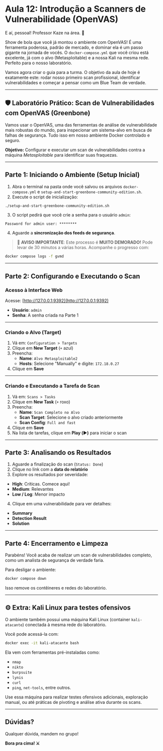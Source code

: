 # Aula 12: Introdução a Scanners de Vulnerabilidade (OpenVAS)

E aí, pessoal! Professor Kaze na área. 🥷

Show de bola que você já montou o ambiente com OpenVAS! É uma ferramenta poderosa, padrão de mercado, e dominar ela é um passo gigante na jornada de vocês. O `docker-compose.yml` que você criou está excelente, já com o alvo (Metasploitable) e a nossa Kali na mesma rede. Perfeito para o nosso laboratório.

Vamos agora criar o guia para a turma. O objetivo da aula de hoje é exatamente este: rodar nosso primeiro scan profissional, identificar vulnerabilidades e começar a pensar como um Blue Team de verdade.

---

## 🛡️ Laboratório Prático: Scan de Vulnerabilidades com OpenVAS (Greenbone)

Vamos usar o OpenVAS, uma das ferramentas de análise de vulnerabilidade mais robustas do mundo, para inspecionar um sistema-alvo em busca de falhas de segurança. Tudo isso em nosso ambiente Docker controlado e seguro.

**Objetivo:** Configurar e executar um scan de vulnerabilidades contra a máquina *Metasploitable* para identificar suas fraquezas.

---

## Parte 1: Iniciando o Ambiente (Setup Inicial)

1. Abra o terminal na pasta onde você salvou os arquivos `docker-compose.yml` e `setup-and-start-greenbone-community-edition.sh`.
2. Execute o script de inicialização:

```bash
./setup-and-start-greenbone-community-edition.sh
```

3. O script pedirá que você crie a senha para o usuário `admin`:

```plaintext
Password for admin user: ********
```

4. Aguarde a **sincronização dos feeds de segurança**.

> 🚨 **AVISO IMPORTANTE**: Este processo é **MUITO DEMORADO!** Pode levar de 30 minutos a várias horas. Acompanhe o progresso com:

```bash
docker compose logs -f gvmd
```

---

## Parte 2: Configurando e Executando o Scan

### Acesso à Interface Web

Acesse: [http://127.0.0.1:9392](http://127.0.0.1:9392)

- **Usuário**: `admin`
- **Senha**: A senha criada na Parte 1

---

### Criando o Alvo (Target)

1. Vá em: `Configuration > Targets`
2. Clique em **New Target** (`+` azul)
3. Preencha:
   - **Name**: `Alvo Metasploitable2`
   - **Hosts**: Selecione "Manually" e digite: `172.18.0.27`
4. Clique em **Save**

---

### Criando e Executando a Tarefa de Scan

1. Vá em: `Scans > Tasks`
2. Clique em **New Task** (`+` roxo)
3. Preencha:
   - **Name**: `Scan Completo no Alvo`
   - **Scan Target**: Selecione o alvo criado anteriormente
   - **Scan Config**: `Full and fast`
4. Clique em **Save**
5. Na lista de tarefas, clique em **Play (▶️)** para iniciar o scan

---

## Parte 3: Analisando os Resultados

1. Aguarde a finalização do scan (`Status: Done`)
2. Clique no link com a **data do relatório**
3. Explore os resultados por severidade:

- **High**: Críticas. Comece aqui!
- **Medium**: Relevantes
- **Low / Log**: Menor impacto

4. Clique em uma vulnerabilidade para ver detalhes:

- **Summary**
- **Detection Result**
- **Solution**

---

## Parte 4: Encerramento e Limpeza

Parabéns! Você acaba de realizar um scan de vulnerabilidades completo, como um analista de segurança de verdade faria.

Para desligar o ambiente:

```bash
docker compose down
```

Isso remove os contêineres e redes do laboratório.

---

## ⚙️ Extra: Kali Linux para testes ofensivos

O ambiente também possui uma máquina Kali Linux (container `kali-atacante`) conectada à mesma rede do laboratório.

Você pode acessá-la com:

```bash
docker exec -it kali-atacante bash
```

Ela vem com ferramentas pré-instaladas como:

- `nmap`
- `nikto`
- `burpsuite`
- `lynis`
- `curl`
- `ping`, `net-tools`, entre outros.

Use essa máquina para realizar testes ofensivos adicionais, exploração manual, ou até práticas de pivoting e análise ativa durante os scans.

---

## Dúvidas?

Qualquer dúvida, mandem no grupo!

**Bora pra cima! ⚔️**
